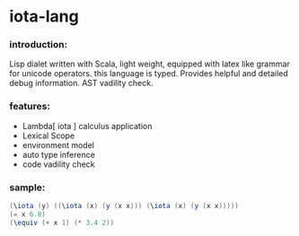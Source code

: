 # iota-lang
### introduction: 
Lisp dialet written with Scala, light weight, equipped with latex like grammar for unicode operators. this language is typed. Provides helpful and detailed debug information. AST vadility check.

### features:
* Lambda[ iota ] calculus application
* Lexical Scope
* environment model
* auto type inference
* code vadility check

### sample:
``` scala
(\iota (y) ((\iota (x) (y (x x))) (\iota (x) (y (x x)))))
(= x 6.8)
(\equiv (+ x 1) (* 3.4 2))
```

